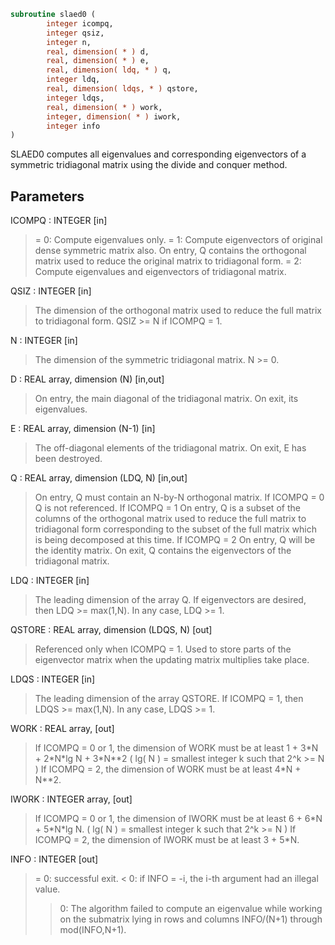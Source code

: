 ```fortran
subroutine slaed0 (
        integer icompq,
        integer qsiz,
        integer n,
        real, dimension( * ) d,
        real, dimension( * ) e,
        real, dimension( ldq, * ) q,
        integer ldq,
        real, dimension( ldqs, * ) qstore,
        integer ldqs,
        real, dimension( * ) work,
        integer, dimension( * ) iwork,
        integer info
)
```

SLAED0 computes all eigenvalues and corresponding eigenvectors of a
symmetric tridiagonal matrix using the divide and conquer method.

## Parameters
ICOMPQ : INTEGER [in]
> = 0:  Compute eigenvalues only.
> = 1:  Compute eigenvectors of original dense symmetric matrix
> also.  On entry, Q contains the orthogonal matrix used
> to reduce the original matrix to tridiagonal form.
> = 2:  Compute eigenvalues and eigenvectors of tridiagonal
> matrix.

QSIZ : INTEGER [in]
> The dimension of the orthogonal matrix used to reduce
> the full matrix to tridiagonal form.  QSIZ >= N if ICOMPQ = 1.

N : INTEGER [in]
> The dimension of the symmetric tridiagonal matrix.  N >= 0.

D : REAL array, dimension (N) [in,out]
> On entry, the main diagonal of the tridiagonal matrix.
> On exit, its eigenvalues.

E : REAL array, dimension (N-1) [in]
> The off-diagonal elements of the tridiagonal matrix.
> On exit, E has been destroyed.

Q : REAL array, dimension (LDQ, N) [in,out]
> On entry, Q must contain an N-by-N orthogonal matrix.
> If ICOMPQ = 0    Q is not referenced.
> If ICOMPQ = 1    On entry, Q is a subset of the columns of the
> orthogonal matrix used to reduce the full
> matrix to tridiagonal form corresponding to
> the subset of the full matrix which is being
> decomposed at this time.
> If ICOMPQ = 2    On entry, Q will be the identity matrix.
> On exit, Q contains the eigenvectors of the
> tridiagonal matrix.

LDQ : INTEGER [in]
> The leading dimension of the array Q.  If eigenvectors are
> desired, then  LDQ >= max(1,N).  In any case,  LDQ >= 1.

QSTORE : REAL array, dimension (LDQS, N) [out]
> Referenced only when ICOMPQ = 1.  Used to store parts of
> the eigenvector matrix when the updating matrix multiplies
> take place.

LDQS : INTEGER [in]
> The leading dimension of the array QSTORE.  If ICOMPQ = 1,
> then  LDQS >= max(1,N).  In any case,  LDQS >= 1.

WORK : REAL array, [out]
> If ICOMPQ = 0 or 1, the dimension of WORK must be at least
> 1 + 3\*N + 2\*N\*lg N + 3\*N\*\*2
> ( lg( N ) = smallest integer k
> such that 2^k >= N )
> If ICOMPQ = 2, the dimension of WORK must be at least
> 4\*N + N\*\*2.

IWORK : INTEGER array, [out]
> If ICOMPQ = 0 or 1, the dimension of IWORK must be at least
> 6 + 6\*N + 5\*N\*lg N.
> ( lg( N ) = smallest integer k
> such that 2^k >= N )
> If ICOMPQ = 2, the dimension of IWORK must be at least
> 3 + 5\*N.

INFO : INTEGER [out]
> = 0:  successful exit.
> < 0:  if INFO = -i, the i-th argument had an illegal value.
> > 0:  The algorithm failed to compute an eigenvalue while
> working on the submatrix lying in rows and columns
> INFO/(N+1) through mod(INFO,N+1).
